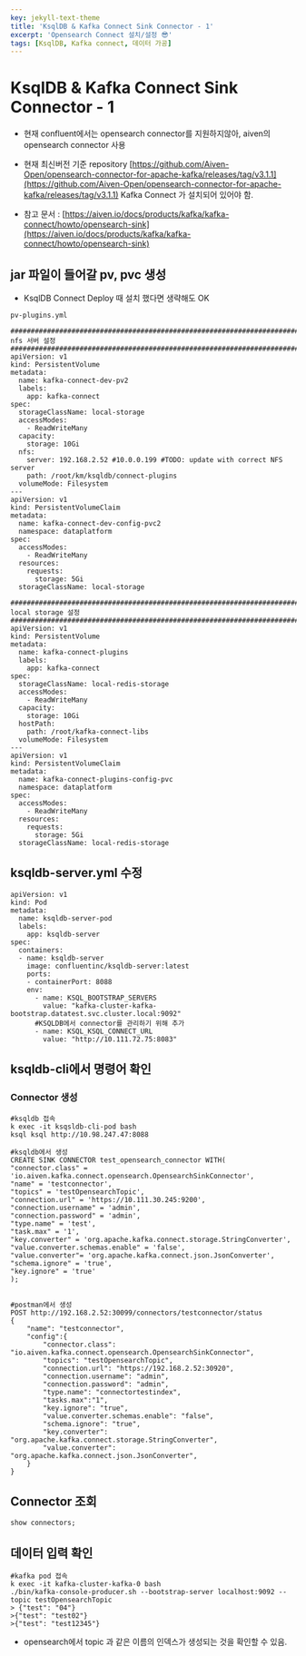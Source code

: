 ```yaml
---
key: jekyll-text-theme
title: 'KsqlDB & Kafka Connect Sink Connector - 1'
excerpt: 'Opensearch Connect 설치/설정 😎'
tags: [KsqlDB, Kafka connect, 데이터 가공]
---
```


# KsqlDB & Kafka Connect Sink Connector - 1

* 현재 confluent에서는 opensearch connector를 지원하지않아, aiven의 opensearch connector 사용

* 현재 최신버전 기준 repository [https://github.com/Aiven-Open/opensearch-connector-for-apache-kafka/releases/tag/v3.1.1](https://github.com/Aiven-Open/opensearch-connector-for-apache-kafka/releases/tag/v3.1.1) Kafka Connect 가 설치되어 있어야 함.


* 참고 문서 : [https://aiven.io/docs/products/kafka/kafka-connect/howto/opensearch-sink](https://aiven.io/docs/products/kafka/kafka-connect/howto/opensearch-sink)


## jar 파일이 들어갈 pv, pvc 생성

* KsqlDB Connect Deploy 때 설치 했다면 생략해도 OK

```
pv-plugins.yml

##################################################################################
nfs 서버 설정
##################################################################################
apiVersion: v1
kind: PersistentVolume
metadata:
  name: kafka-connect-dev-pv2
  labels:
    app: kafka-connect
spec:
  storageClassName: local-storage
  accessModes:
    - ReadWriteMany
  capacity:
    storage: 10Gi
  nfs:
    server: 192.168.2.52 #10.0.0.199 #TODO: update with correct NFS server
    path: /root/km/ksqldb/connect-plugins
  volumeMode: Filesystem
---
apiVersion: v1
kind: PersistentVolumeClaim
metadata:
  name: kafka-connect-dev-config-pvc2
  namespace: dataplatform
spec:
  accessModes:
    - ReadWriteMany
  resources:
    requests:
      storage: 5Gi
  storageClassName: local-storage

##################################################################################
local storage 설정
##################################################################################
apiVersion: v1
kind: PersistentVolume
metadata:
  name: kafka-connect-plugins
  labels:
    app: kafka-connect
spec:
  storageClassName: local-redis-storage
  accessModes:
    - ReadWriteMany
  capacity:
    storage: 10Gi
  hostPath:
    path: /root/kafka-connect-libs
  volumeMode: Filesystem
---
apiVersion: v1
kind: PersistentVolumeClaim
metadata:
  name: kafka-connect-plugins-config-pvc
  namespace: dataplatform
spec:
  accessModes:
    - ReadWriteMany
  resources:
    requests:
      storage: 5Gi
  storageClassName: local-redis-storage     
```

## ksqldb-server.yml 수정

```
apiVersion: v1
kind: Pod
metadata:
  name: ksqldb-server-pod
  labels:
    app: ksqldb-server
spec:
  containers:
  - name: ksqldb-server
    image: confluentinc/ksqldb-server:latest
    ports:
    - containerPort: 8088
    env:
      - name: KSQL_BOOTSTRAP_SERVERS
        value: "kafka-cluster-kafka-bootstrap.datatest.svc.cluster.local:9092"
      #KSQLDB에서 connector를 관리하기 위해 추가
      - name: KSQL_KSQL_CONNECT_URL
        value: "http://10.111.72.75:8083"
```

## ksqldb-cli에서 명령어 확인

### Connector 생성

```
#ksqldb 접속
k exec -it ksqsldb-cli-pod bash
ksql ksql http://10.98.247.47:8088

#ksqldb에서 생성
CREATE SINK CONNECTOR test_opensearch_connector WITH(
"connector.class" = 'io.aiven.kafka.connect.opensearch.OpensearchSinkConnector',
"name" = 'testconnector',
"topics" = 'testOpensearchTopic',
"connection.url" = 'https://10.111.30.245:9200',
"connection.username" = 'admin',
"connection.password" = 'admin',
"type.name" = 'test',
"task.max" = '1',
"key.converter" = 'org.apache.kafka.connect.storage.StringConverter',
"value.converter.schemas.enable" = 'false',
"value.converter"= 'org.apache.kafka.connect.json.JsonConverter',
"schema.ignore" = 'true',
"key.ignore" = 'true'
);


#postman에서 생성
POST http://192.168.2.52:30099/connectors/testconnector/status
{
    "name": "testconnector",
    "config":{
        "connector.class": "io.aiven.kafka.connect.opensearch.OpensearchSinkConnector",
        "topics": "testOpensearchTopic",
        "connection.url": "https://192.168.2.52:30920",
        "connection.username": "admin",
        "connection.password": "admin",
        "type.name": "connectortestindex",
        "tasks.max":"1",
        "key.ignore": "true",
        "value.converter.schemas.enable": "false",
        "schema.ignore": "true",
        "key.converter": "org.apache.kafka.connect.storage.StringConverter",
        "value.converter": "org.apache.kafka.connect.json.JsonConverter",
    }
}
```

## Connector 조회

```
show connectors;
```

## 데이터 입력 확인

```
#kafka pod 접속
k exec -it kafka-cluster-kafka-0 bash
./bin/kafka-console-producer.sh --bootstrap-server localhost:9092 --topic testOpensearchTopic
> {"test": "04"}
>{"test": "test02"}
>{"test": "test12345"}
```

* opensearch에서 topic 과 같은 이름의 인덱스가 생성되는 것을 확인할 수 있음.